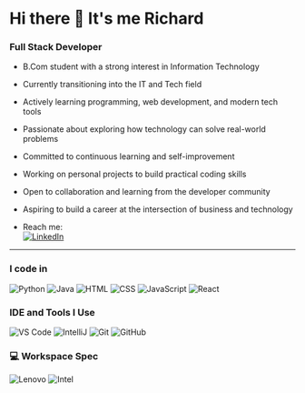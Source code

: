 # Hi there 👋 It's me Richard

### Full Stack Developer

- B.Com student with a strong interest in Information Technology
- Currently transitioning into the IT and Tech field
- Actively learning programming, web development, and modern tech tools
- Passionate about exploring how technology can solve real-world problems
- Committed to continuous learning and self-improvement
- Working on personal projects to build practical coding skills
- Open to collaboration and learning from the developer community
- Aspiring to build a career at the intersection of business and technology

- Reach me:  
[![LinkedIn](https://img.shields.io/badge/LinkedIn-blue?style=for-the-badge&logo=linkedin)](https://www.linkedin.com/in/francis-richard-142341360)

---

### I code in  
<img src="https://img.icons8.com/color/48/000000/python.png" alt="Python"/>
<img src="https://img.icons8.com/color/48/000000/java-coffee-cup-logo.png" alt="Java"/>
<img src="https://img.icons8.com/color/48/000000/html-5--v1.png" alt="HTML"/>
<img src="https://img.icons8.com/color/48/000000/css3.png" alt="CSS"/>
<img src="https://img.icons8.com/color/48/000000/javascript--v1.png" alt="JavaScript"/>
<img src="https://img.icons8.com/color/48/000000/react-native.png" alt="React"/>

### IDE and Tools I Use  
<img src="https://img.icons8.com/color/48/000000/visual-studio-code-2019.png" alt="VS Code"/>
<img src="https://img.icons8.com/color/48/000000/intellij-idea.png" alt="IntelliJ"/>
<img src="https://img.icons8.com/color/48/000000/git.png" alt="Git"/>
<img src="https://img.icons8.com/ios/50/000000/github.png" alt="GitHub"/>

### 💻 Workspace Spec  
![Lenovo](https://img.shields.io/badge/Lenovo-LOQ-blue?style=flat-square&logo=lenovo)
![Intel](https://img.shields.io/badge/Intel-green?style=flat-square&logo=intel)

